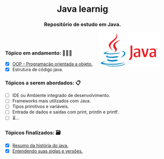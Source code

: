 <div align="center">
 
# Java learnig
### Repositório de estudo em Java.

</div> 

<img src="./logo-java.png" width="200" align="right"/>

<br/>
<br/>

<div>

### Tópico em andamento: 👨🏽‍💻
- [x] [OOP - Programação orientada a objeto.](object)
- [x] Estrutura de código java.

### Tópicos a serem abordados: 📋
- [ ] IDE ou Ambiente integrado de desenvolvimento.
- [ ] Frameworks mais utilizados com Java.
- [ ] Tipos primitivos e variáveis.
- [ ] Entrada de dados e saídas com print, println e printf.
- [ ] ⏳...

### Tópicos finalizados: 🗃 
- [x] [Resumo da história do java.](history.md)
- [x] [Entendendo suas siglas e versões.](version-initials.md)
</div>
